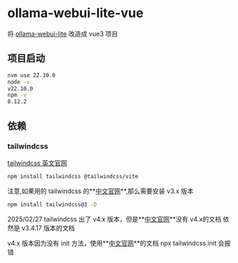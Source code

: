 # ollama-webui-lite-vue

将 [ollama-webui-lite](https://github.com/ollama-webui/ollama-webui-lite.git) 改造成 vue3 项目

## 项目启动

```bash
nvm use 22.10.0
node -v 
v22.10.0
npm -v
8.12.2
```

## 依赖

### tailwindcss

[tailwindcss 英文官网](https://tailwindcss.com/docs/installation/using-vite)

```bash
npm install tailwindcss @tailwindcss/vite
```


注意,如果用的 tailwindcss 的**[中文官网](https://www.tailwindcss.cn/docs/installation)**,那么需要安装 v3.x 版本
```bash
npm install tailwindcss@3 -D
```
2025/02/27 tailwindcss 出了 v4.x 版本，但是**[中文官网](https://www.tailwindcss.cn/docs/installation)**没有 v4.x的文档
依然是 v3.4.17 版本的文档

v4.x 版本因为没有 init 方法，使用**[中文官网](https://www.tailwindcss.cn/docs/installation)**的文档 npx tailwindcss init 会报错
